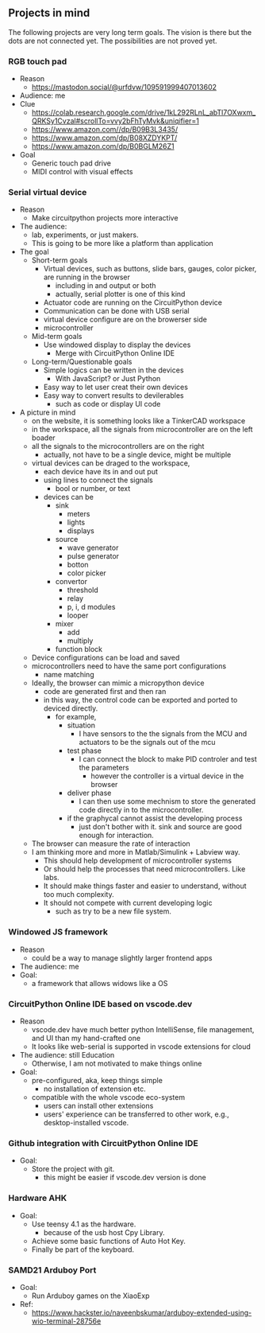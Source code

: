 ## Projects in mind
The following projects are very long term goals.
The vision is there but the dots are not connected yet.
The possibilities are not proved yet.

### RGB touch pad
- Reason
    - https://mastodon.social/@urfdvw/109591999407013602
- Audience: me
- Clue
    - https://colab.research.google.com/drive/1kL292RLnL_abTl7OXwxm_QRKSy1Cvzal#scrollTo=vvy2bFhTyMvk&uniqifier=1
    - https://www.amazon.com//dp/B09B3L3435/
    - https://www.amazon.com/dp/B08XZDYKPT/
    - https://www.amazon.com/dp/B0BGLM26Z1
- Goal
    - Generic touch pad drive
    - MIDI control with visual effects

### Serial virtual device
- Reason
    - Make circuitpython projects more interactive
- The audience:
    - lab, experiments, or just makers. 
    - This is going to be more like a platform than application
- The goal
    - Short-term goals
        - Virtual devices, such as buttons, slide bars, gauges, color picker, are running in the browser
            - including in and output or both
            - actually, serial plotter is one of this kind
        - Actuator code are running on the CircuitPython device
        - Communication can be done with USB serial
        - virtual device configure are on the browerser side
        - microcontroller 
    - Mid-term goals
        - Use windowed display to display the devices
            - Merge with CircuitPython Online IDE
    - Long-term/Questionable goals
        - Simple logics can be written in the devices
            - With JavaScript? or Just Python
        - Easy way to let user creat their own devices
        - Easy way to convert results to devilerables
            - such as code or display UI code
- A picture in mind
    - on the website, it is something looks like a TinkerCAD workspace
    - in the workspace, all the signals from microcontroller are on the left boader
    - all the signals to the microcontrollers are on the right
        - actually, not have to be a single device, might be multiple
    - virtual devices can be draged to the workspace,
        - each device have its in and out put
        - using lines to connect the signals
            - bool or number, or text
        - devices can be 
            - sink
                - meters
                - lights
                - displays
            - source
                - wave generator
                - pulse generator
                - botton
                - color picker
            - convertor
                - threshold
                - relay
                - p, i, d modules
                - looper
            - mixer
                - add
                - multiply
            - function block
    - Device configurations can be load and saved
    - microcontrollers need to have the same port configurations
        - name matching
    - Ideally, the browser can mimic a micropython device
        - code are generated first and then ran
        - in this way, the control code can be exported and ported to deviced directly.
            - for example, 
                - situation
                    - I have sensors to the the signals from the MCU and actuators to be the signals out of the mcu
                - test phase
                    - I can connect the block to make PID controler and test the parameters
                        - however the controller is a virtual device in the browser
                - deliver phase
                    - I can then use some mechnism to store the generated code directly in to the microcontroller.
                - if the graphycal cannot assist the developing process
                    - just don't bother with it. sink and source are good enough for interaction.
    - The browser can measure the rate of interaction
    - I am thinking more and more in Matlab/Simulink + Labview way.
        - This should help development of microcontroller systems
        - Or should help the processes that need microcontrollers. Like labs.
        - It should make things faster and easier to understand, without too much complexity.
        - It should not compete with current developing logic
            - such as try to be a new file system.

### Windowed JS framework
- Reason
    - could be a way to manage slightly larger frontend apps
- The audience: me
- Goal:
    - a framework that allows widows like a OS

### CircuitPython Online IDE based on vscode.dev
- Reason
    - vscode.dev have much better python IntelliSense, file management, and UI than my hand-crafted one
    - It looks like web-serial is supported in vscode extensions for cloud
- The audience: still Education
    - Otherwise, I am not motivated to make things online
- Goal:
    - pre-configured, aka, keep things simple
        - no installation of extension etc.
    - compatible with the whole vscode eco-system
        - users can install other extensions
        - users' experience can be transferred to other work, e.g., desktop-installed vscode.

### Github integration with CircuitPython Online IDE
- Goal:
    - Store the project with git.
        - this might be easier if vscode.dev version is done

### Hardware AHK
- Goal:
    - Use teensy 4.1 as the hardware.
        - because of the usb host Cpy Library.
    - Achieve some basic functions of Auto Hot Key.
    - Finally be part of the keyboard.

### SAMD21 Arduboy Port
- Goal:
    - Run Arduboy games on the XiaoExp
- Ref:
    - https://www.hackster.io/naveenbskumar/arduboy-extended-using-wio-terminal-28756e
